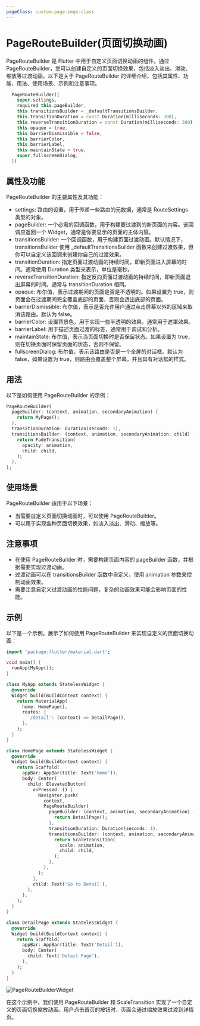 ```yaml
---
pageClass: custom-page-imgs-class
---
```

# PageRouteBuilder(页面切换动画)

PageRouteBuilder 是 Flutter 中用于自定义页面切换动画的组件。通过 PageRouteBuilder，您可以创建自定义的页面切换效果，包括淡入淡出、滑动、缩放等过渡动画。以下是关于 PageRouteBuilder 的详细介绍，包括其属性、功能、用法、使用场景、示例和注意事项。

```dart
  PageRouteBuilder({
    super.settings,
    required this.pageBuilder,
    this.transitionsBuilder = _defaultTransitionsBuilder,
    this.transitionDuration = const Duration(milliseconds: 300),
    this.reverseTransitionDuration = const Duration(milliseconds: 300),
    this.opaque = true,
    this.barrierDismissible = false,
    this.barrierColor,
    this.barrierLabel,
    this.maintainState = true,
    super.fullscreenDialog,
  })
```

## 属性及功能

PageRouteBuilder 的主要属性及其功能：

- settings: 路由的设置，用于传递一些路由的元数据，通常是 RouteSettings 类型的对象。
- pageBuilder: 一个必需的回调函数，用于构建要过渡到的新页面的内容。该回调应返回一个 Widget，通常是你要显示的页面的主体内容。
- transitionsBuilder: 一个回调函数，用于构建页面过渡动画。默认情况下，transitionsBuilder 使用 _defaultTransitionsBuilder 函数来创建过渡效果，但你可以自定义该回调来创建你自己的过渡效果。
- transitionDuration: 指定页面过渡动画的持续时间，即新页面进入屏幕的时间。通常使用 Duration 类型来表示，单位是毫秒。
- reverseTransitionDuration: 指定反向页面过渡动画的持续时间，即新页面退出屏幕的时间。通常与 transitionDuration 相同。
- opaque: 布尔值，表示过渡期间的页面是否是不透明的。如果设置为 true，则页面会在过渡期间完全覆盖底部的页面，否则会透出底部的页面。
- barrierDismissible: 布尔值，表示是否允许用户通过点击屏幕以外的区域来取消该路由。默认为 false。
- barrierColor: 设置背景色，用于实现一些半透明的效果，通常用于遮罩效果。
- barrierLabel: 用于描述页面过渡的标签，通常用于调试和分析。
- maintainState: 布尔值，表示当页面切换时是否保留状态。如果设置为 true，则在切换页面时保留页面的状态，否则不保留。
- fullscreenDialog: 布尔值，表示该路由是否是一个全屏的对话框。默认为 false，如果设置为 true，则路由会覆盖整个屏幕，并且具有对话框的样式。

## 用法

以下是如何使用 PageRouteBuilder 的示例：

```dart
PageRouteBuilder(
  pageBuilder: (context, animation, secondaryAnimation) {
    return MyPage();
  },
  transitionDuration: Duration(seconds: 1),
  transitionsBuilder: (context, animation, secondaryAnimation, child) {
    return FadeTransition(
      opacity: animation,
      child: child,
    );
  },
);
```

## 使用场景

PageRouteBuilder 适用于以下场景：

- 当需要自定义页面切换动画时，可以使用 PageRouteBuilder。
- 可以用于实现各种页面切换效果，如淡入淡出、滑动、缩放等。

## 注意事项

- 在使用 PageRouteBuilder 时，需要构建页面内容的 pageBuilder 函数，并根据需要实现过渡动画。
- 过渡动画可以在 transitionsBuilder 函数中自定义，使用 animation 参数来控制动画效果。
- 需要注意自定义过渡动画的性能问题，复杂的动画效果可能会影响页面的性能。

## 示例

以下是一个示例，展示了如何使用 PageRouteBuilder 来实现自定义的页面切换动画：

```dart
import 'package:flutter/material.dart';

void main() {
  runApp(MyApp());
}

class MyApp extends StatelessWidget {
  @override
  Widget build(BuildContext context) {
    return MaterialApp(
      home: HomePage(),
      routes: {
        '/detail': (context) => DetailPage(),
      },
    );
  }
}

class HomePage extends StatelessWidget {
  @override
  Widget build(BuildContext context) {
    return Scaffold(
      appBar: AppBar(title: Text('Home')),
      body: Center(
        child: ElevatedButton(
          onPressed: () {
            Navigator.push(
              context,
              PageRouteBuilder(
                pageBuilder: (context, animation, secondaryAnimation) {
                  return DetailPage();
                },
                transitionDuration: Duration(seconds: 1),
                transitionsBuilder: (context, animation, secondaryAnimation, child) {
                  return ScaleTransition(
                    scale: animation,
                    child: child,
                  );
                },
              ),
            );
          },
          child: Text('Go to Detail'),
        ),
      ),
    );
  }
}

class DetailPage extends StatelessWidget {
  @override
  Widget build(BuildContext context) {
    return Scaffold(
      appBar: AppBar(title: Text('Detail')),
      body: Center(
        child: Text('Detail Page'),
      ),
    );
  }
}
```

![PageRouteBuilderWidget](./imgs/PageRouteBuilderWidget.gif)

在这个示例中，我们使用 PageRouteBuilder 和 ScaleTransition 实现了一个自定义的页面切换缩放动画。用户点击首页的按钮时，页面会通过缩放效果过渡到详情页。
